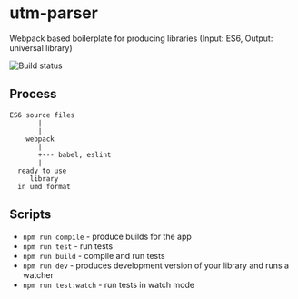 # utm-parser

Webpack based boilerplate for producing libraries (Input: ES6, Output: universal library)

![Build status](https://travis-ci.org/permettez-moi-de-construire/store-utm.svg?branch=master)

## Process

```
ES6 source files
       |
       |
    webpack
       |
       +--- babel, eslint
       |
  ready to use
     library
  in umd format
```

## Scripts

* `npm run compile` - produce builds for the app
* `npm run test` - run tests
* `npm run build` - compile and run tests
* `npm run dev` - produces development version of your library and runs a watcher
* `npm run test:watch` - run tests in watch mode
